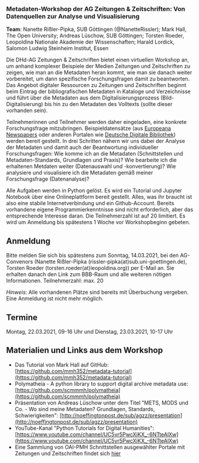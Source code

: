 ### Metadaten-Workshop der AG Zeitungen & Zeitschriften: Von Datenquellen zur Analyse und Visualisierung

**Team**: Nanette Rißler-Pipka, SUB Göttingen (@NanetteRissler); Mark Hall, The Open University; Andreas Lüschow, SUB Göttingen; Torsten Roeder, Leopoldina Nationale Akademie der Wissenschaften; Harald Lordick, Salomon Ludwig Steinheim Institut, Essen

Die DHd-AG Zeitungen & Zeitschriften bietet einen virtuellen Workshop an, um anhand komplexer Beispiele der Medien Zeitungen und Zeitschriften zu zeigen, wie man an die Metadaten heran kommt, wie man sie danach weiter vorbereitet, um dann spezifische Forschungsfragen damit zu beantworten. Das Angebot digitaler Ressourcen zu Zeitungen und Zeitschriften beginnt beim Eintrag der bibliografischen Metadaten in Kataloge und Verzeichnisse und führt über die Metadaten aus dem Digitalisierungsprozess (Bild-Digitalisierung) bis hin zu den Metadaten des Volltexts (sollte dieser vorhanden sein). 

Teilnehmerinnen und Teilnehmer werden daher eingeladen, eine konkrete Forschungsfrage mitzubringen. Beispieldatensätze (aus [Europeana Newspapers](http://www.europeana-newspapers.eu/) oder anderen Portalen wie [Deutsche Digitale Bibliothek](https://www.deutsche-digitale-bibliothek.de/)) werden bereit gestellt. In drei Schritten nähern wir uns dabei der Analyse der Metadaten und damit auch der Beantwortung individueller Forschungsfragen: 
Wie komme ich an die Metadaten (Schnittstellen und Metadaten-Standards, Grundlagen und Praxis)? Wie bearbeite ich die erhaltenen Metdaten weiter (Datenauswahl und -konvertierung)? Wie analysiere und visualisiere ich die Metadaten gemäß meiner Forschungsfrage (Datenanalyse)? 

Alle Aufgaben werden in Python gelöst. Es wird ein Tutorial und Jupyter Notebook über eine Onlineplattform bereit gestellt. Alles, was ihr braucht ist also eine stabile Internetverbindung und ein Github-Account. Bereits vorhandene eigene Programmierkenntnisse sind nicht erforderlich, aber das entsprechende Interesse daran. Die Teilnehmerzahl ist auf 20 limitiert. Es wird um Anmeldung bis spätestens 1 Woche vor Workshopbeginn gebeten.

## Anmeldung
Bitte melden Sie sich bis spätestens zum Sonntag, 14.03.2021, bei den AG-Convenors (Nanette Rißler-Pipka (rissler-pipka(at)sub.uni-goettingen.de), Torsten Roeder (torsten.roeder(at)leopoldina.org)) per E-Mail an. Sie erhalten danach den Link zum BBB-Raum und alle weiteren nötigen Informationen.
Teilnehmerzahl: max. 20

_Hinweis:_ Alle vorhandenen Plätze sind bereits mit Überbuchung vergeben. Eine Anmeldung ist nicht mehr möglich.

## Termine
Montag, 22.03.2021, 09-16 Uhr und Dienstag, 23.03.2021, 10-17 Uhr

## Materialien und Links aus dem Workshop
* Das Tutorial von Mark Hall auf GitHub: [https://github.com/mmh352/metadata-tutorial](https://github.com/mmh352/metadata-tutorial)
* Polymatheia - A python library to support digital archive metadata use: [https://github.com/scmmmh/polymatheia](https://github.com/scmmmh/polymatheia)
* Präsentation von Andreas Lüschow unter dem Titel "METS, MODS und Co. - Wo sind meine Metadaten? Grundlagen, Standards, Schwierigkeiten": [http://noeffingtonpost.de/sub/agzz/presentation](http://noeffingtonpost.de/sub/agzz/presentation)
* YouTube-Kanal "Python Tutorials for Digital Humanities": [https://www.youtube.com/channel/UC5vr5PwcXiKX_-6NTteAlXw](https://www.youtube.com/channel/UC5vr5PwcXiKX_-6NTteAlXw)
* Eine Sammlung von OAI-PMH Schnittstellen ausgewählter Portale mit Zeitungen und Zeitschriften findet sich [hier](AGZZ-OAI-PMHSchnittstellen.pdf)
